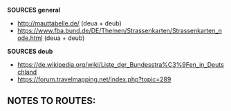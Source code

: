 ﻿**SOURCES general**
- http://mauttabelle.de/ (deua + deub)
- https://www.fba.bund.de/DE/Themen/Strassenkarten/Strassenkarten_node.html (deua + deub)

**SOURCES deub**
- https://de.wikipedia.org/wiki/Liste_der_Bundesstra%C3%9Fen_in_Deutschland
- https://forum.travelmapping.net/index.php?topic=289

**NOTES TO ROUTES:**
- 
